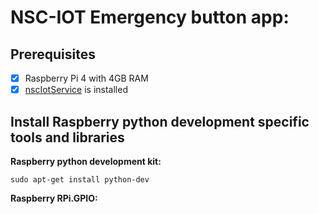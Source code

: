 # NSC-IOT Emergency button app:

## Prerequisites
-[x] Raspberry Pi 4 with 4GB RAM
-[x] [nscIotService](https://github.com/NSION/nscIotService-docker/blob/main/Installation-nscIotService.md) is installed

## Install Raspberry python development specific tools and libraries 

**Raspberry python development kit:**

```sudo apt-get install python-dev```

**Raspberry RPi.GPIO:**

```sudo apt-get install python-rpi.gpio
